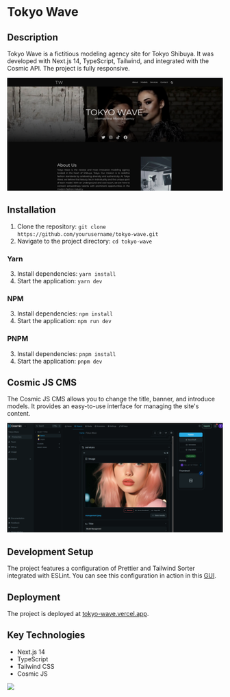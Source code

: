 # Tokyo Wave


## Description

Tokyo Wave is a fictitious modeling agency site for Tokyo Shibuya. It was developed with 
Next.js 14, TypeScript, Tailwind, and integrated with the Cosmic API. The project is fully responsive.


![Preview](./readme1.png)


## Installation

1. Clone the repository: `git clone https://github.com/yourusername/tokyo-wave.git`
2. Navigate to the project directory: `cd tokyo-wave`

### Yarn

3. Install dependencies: `yarn install`
4. Start the application: `yarn dev`

### NPM

3. Install dependencies: `npm install`
4. Start the application: `npm run dev`

### PNPM

3. Install dependencies: `pnpm install`
4. Start the application: `pnpm dev`

## Cosmic JS CMS

The Cosmic JS CMS allows you to change the title, banner, and introduce models. It provides an 
easy-to-use interface for managing the site's content.


![Preview](./readme2.png)


## Development Setup

The project features a configuration of Prettier and Tailwind Sorter integrated with ESLint. 
You can see this configuration in action in this [GUI](https://nept-guide.vercel.app/).

## Deployment

The project is deployed at [tokyo-wave.vercel.app](https://tokyo-wave.vercel.app).

## Key Technologies

- Next.js 14
- TypeScript
- Tailwind CSS
- Cosmic JS


[![](https://skillicons.dev/icons?i=html,ts,react,nextjs,tailwind,eslint)](https://skillicons.dev)

